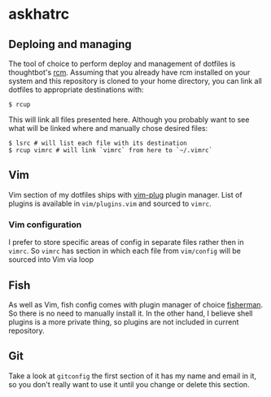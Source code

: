 # askhatrc

## Deploing and managing

The tool of choice to perform deploy and management of dotfiles is thoughtbot's [rcm](https://github.com/thoughtbot/rcm). Assuming that you already have rcm installed on your system and this repository is cloned to your home directory, you can link all dotfiles to appropriate destinations with:

```
$ rcup
```

This will link all files presented here. Although you probably want to see what will be linked where and manually chose desired files:

```
$ lsrc # will list each file with its destination
$ rcup vimrc # will link `vimrc` from here to `~/.vimrc`
```

## Vim

Vim section of my dotfiles ships with [vim-plug](https://github.com/junegunn/vim-plug) plugin manager. List of plugins is available in `vim/plugins.vim` and sourced to `vimrc`.

### Vim configuration

I prefer to store specific areas of config in separate files rather then in `vimrc`. So `vimrc` has section in which each file from `vim/config` will be sourced into Vim via loop

## Fish

As well as Vim, fish config comes with plugin manager of choice [fisherman](https://github.com/fisherman/fisherman). So there is no need to manually install it. In the other hand, I believe shell plugins is a more private thing, so plugins are not included in current repository.

## Git

Take a look at `gitconfig` the first section of it has my name and email in it, so you don't really want to use it until you change or delete this section.
